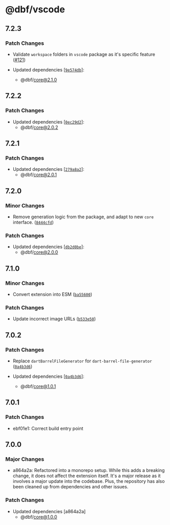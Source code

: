 # @dbf/vscode

## 7.2.3

### Patch Changes

- Validate `workspace` folders in `vscode` package as it's specific feature ([#121](https://github.com/mikededo/dart-barrel-file-generator/pull/121))

- Updated dependencies [[`9e574db`](https://github.com/mikededo/dart-barrel-file-generator/commit/9e574db3569dea7c8723bfce417045908fcab11e)]:
  - @dbf/core@2.1.0

## 7.2.2

### Patch Changes

- Updated dependencies [[`0ec29d2`](https://github.com/mikededo/dart-barrel-file-generator/commit/0ec29d2408e11e4c94860cdd3d971ade7b3bc4ea)]:
  - @dbf/core@2.0.2

## 7.2.1

### Patch Changes

- Updated dependencies [[`279a8a2`](https://github.com/mikededo/dart-barrel-file-generator/commit/279a8a2794fd83ae1d2d350aac4e060098c010df)]:
  - @dbf/core@2.0.1

## 7.2.0

### Minor Changes

- Remove generation logic from the package, and adapt to new `core` interface. ([`8444cfd`](https://github.com/mikededo/dart-barrel-file-generator/commit/8444cfd9b99a7f28837f7426e9fea84bd30c448b))

### Patch Changes

- Updated dependencies [[`db2d0be`](https://github.com/mikededo/dart-barrel-file-generator/commit/db2d0be7f3efdd0701ba940736e50e415407b987)]:
  - @dbf/core@2.0.0

## 7.1.0

### Minor Changes

- Convert extension into ESM ([`ba55600`](https://github.com/mikededo/dart-barrel-file-generator/commit/ba55600e928c6869cd7c60a304f3dc7f19df3dc0))

### Patch Changes

- Update incorrect image URLs ([`b533e50`](https://github.com/mikededo/dart-barrel-file-generator/commit/b533e5062869d171fab252bed4a6e59289166e18))

## 7.0.2

### Patch Changes

- Replace `dartBarrelFileGenerator` for `dart-barrel-file-generator` ([`0a4b3d6`](https://github.com/mikededo/dart-barrel-file-generator/commit/0a4b3d6e1188aa528d33aa33f578416ccb684b11))

- Updated dependencies [[`0a4b3d6`](https://github.com/mikededo/dart-barrel-file-generator/commit/0a4b3d6e1188aa528d33aa33f578416ccb684b11)]:
  - @dbf/core@1.0.1

## 7.0.1

### Patch Changes

- ebf01e1: Correct build entry point

## 7.0.0

### Major Changes

- a864a2a: Refactored into a monorepo setup. While this adds a breaking change, it does not
  affect the extension itself. It's a major release as it involves a major update
  into the codebase.
  Plus, the repository has also been cleaned up from dependencies and other
  issues.

### Patch Changes

- Updated dependencies [a864a2a]
  - @dbf/core@1.0.0
